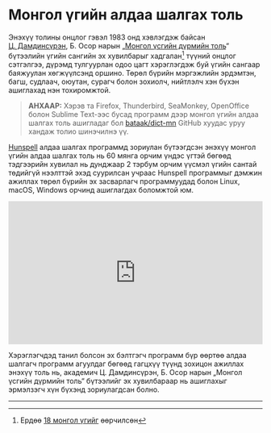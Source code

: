 # Монгол үгийн алдаа шалгах толь

Энэхүү толины онцлог гэвэл 1983 онд хэвлэгдэж байсан [Ц. Дамдинсүрэн](https://mn.wikipedia.org/wiki/%D0%A6%D1%8D%D0%BD%D0%B4%D0%B8%D0%B9%D0%BD_%D0%94%D0%B0%D0%BC%D0%B4%D0%B8%D0%BD%D1%81%D2%AF%D1%80%D1%8D%D0%BD), Б. Осор нарын „[Монгол үсгийн дүрмийн толь](book.html#монгол-үсгийн-дүрмийн-толь)“ бүтээлийн үгийн сангийн эх хувилбарыг хадгалан[^1] түүний онцлог сэтгэлгээ, дүрэмд тулгуурлан одоо цагт хэрэглэгдэж буй үгийн сангаар баяжуулан хөгжүүлсэнд оршино. Төрөл бүрийн мэргэжлийн эрдэмтэн, багш, судлаач, оюутан, сурагч болон зохиолч, нийтлэлч хэн бүхэн ашиглахад нэн тохиромжтой.

> **АНХААР:** Хэрэв та Firefox, Thunderbird, SeaMonkey, OpenOffice болон Sublime Text-ээс бусад программ дээр монгол үгийн алдаа шалгах толь ашигладаг бол [bataak/dict-mn](https://github.com/bataak/dict-mn) GitHub хуудас уруу хандаж толио шинэчилнэ үү.

[Hunspell](http://hunspell.github.io/) алдаа шалгах программд зориулан бүтээгдсэн энэхүү монгол үгийн алдаа шалгах толь нь 60 мянга орчим үндэс үгтэй бөгөөд тэдгээрийн хувилал нь дунджаар 2 тэрбум орчим үүсмэл үгийн сантай төдийгүй нээлттэй эхэд суурилсан учраас Hunspell программыг дэмжин ажиллах төрөл бүрийн эх засварлагч программуудад болон Linux, macOS, Windows орчинд ашиглагдах боломжтой юм.

<div style="position: relative; width: 100%; padding-bottom: 56.25%;">
   <iframe src="https://www.youtube.com/embed/ruZJcOqcEmc" frameborder="0" allow="accelerometer; autoplay; clipboard-write; encrypted-media; gyroscope; picture-in-picture" allowfullscreen style="position: absolute; top: 0; left: 0; height: 100%; width: 100%; padding-bottom:20px;"></iframe>
</div>

Хэрэглэгчдэд танил болсон эх бэлтгэгч программ бүр өөртөө алдаа шалгагч программ агуулдаг бөгөөд гагцхүү түүнд зохицон ажиллах энэхүү толь нь, академич Ц. Дамдинсүрэн, Б. Осор нарын „Монгол үсгийн дүрмийн толь“ бүтээлийг эх хувилбараар нь ашиглахыг эрмэлзэгч хүн бүхэнд зориулагдсан болно.

[^1]: Ердөө [18 монгол үгийг](about.html#толинд-орсон-зарим-үгсийн-бичлэгийн-талаар) өөрчилсөн

---
